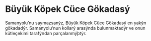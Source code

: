 # Büyük Köpek Cüce Gökadasý

Samanyolu’nu saymazsanýz, Büyük Köpek Cüce Gökadasý en yakýn gökadadýr.
Samanyolu’nun kollarý arasýnda bulunmaktadýr ve onun kütleçekimi tarafýndan
parçalanmýþtýr.
